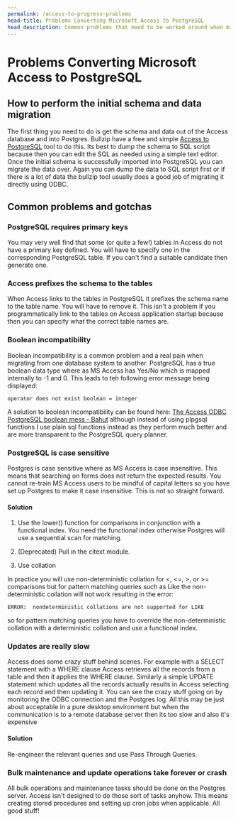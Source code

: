 ```yaml
---
permalink: /access-to-progress-problems
head-title: Problems Converting Microsoft Access to PostgreSQL
head_description: Common problems that need to be worked around when migrating from Microsoft Access to PostgreSQL.
---
```


# Problems Converting Microsoft Access to PostgreSQL

## How to perform the initial schema and data migration

The first thing you need to do is get the schema and data out of the Access database and into Postgres. Bullzip have a free and simple [Access to PostgreSQL](https://www.bullzip.com/products/a2p/info.php) tool to do this. Its best to  dump the schema to SQL script because then you can edit the SQL as needed using a simple text editor. Once the initial schema is successfully imported into PostgreSQL you can migrate the data over. Again you can dump the data to SQL script first or if there is a lot of data the bullzip tool usually does a good job of migrating it directly using ODBC.

## Common problems and gotchas

### PostgreSQL requires primary keys

You may very well find that some (or quite a few!) tables in Access do not have a primary key defined. You will have to specify one in the corresponding PostgreSQL table. If you can't find a suitable candidate then generate one.

### Access prefixes the schema to the tables

When Access links to the tables in PostgreSQL it prefixes the schema name to the table name. You will have to remove it. This isn't a problem if you programmatically link to the tables on Access application startup because then you can specify what the correct table names are.

### Boolean incompatibility

Boolean incompatibility is a common problem and a real pain when migrating from one database system to another. PostgreSQL has a true boolean data type where as MS Access has Yes/No which is mapped internally to  -1 and 0. This leads to teh following error message being displayed:

``
operator does not exist boolean = integer
``

A solution to boolean incompatibility can be found here:
[The Access ODBC PostgreSQL boolean mess - Bahut](http://bahut.alma.ch/2006/04/access-odbc-postgresql-boolean-mess.html) although instead of using plpgsql functions I use plain sql functions instead as they perform much better and are more transparent to the PostgreSQL query planner.

### PostgreSQL is case sensitive

Postgres is case sensitive where as MS Access is case insensitive. This means that searching on forms does not return the expected results. You cannot re-train MS Access users to be mindful of capital letters so you have set up Postgres to make it case insensitive. This is not so straight forward.

#### Solution

1. Use the lower() function for comparisons in conjunction with a functional index. You need the functional index otherwise Postgres will use a sequential scan for matching.

2. (Deprecated) Pull in the citext module.

3. Use collation

In  practice you will use non-deterministic collation for <, <=, >, or >= comparisons but for pattern matching queries such as Like the non-deterministic collation will not work resulting in the error:

`
ERROR:  nondeterministic collations are not supported for LIKE
`

so for pattern matching queries you have to override the non-deterministic collation with a deterministic collation and use a functional index.

### Updates are really slow

Access does some crazy stuff behind scenes. For example with a SELECT statement with a WHERE clause Access retrieves all the records from a table and then it applies the WHERE clause. Similarly a simple UPDATE statement which updates all the records actually results in Access selecting each record and then updating it. You can see the crazy stuff going on by monitoring the ODBC connection and the Postgres log. All this may be just about acceptable in a pure desktop environment but when the communication is to a remote database server then its too slow and also it's expensive

#### Solution

Re-engineer the relevant queries and use Pass Through Queries.

### Bulk maintenance and update operations take forever or crash

All bulk operations and maintenance tasks should be done on the Postgres server. Access isn't designed to do those sort of tasks anyhow. This means creating stored procedures and setting up cron jobs when applicable. All good stuff!

